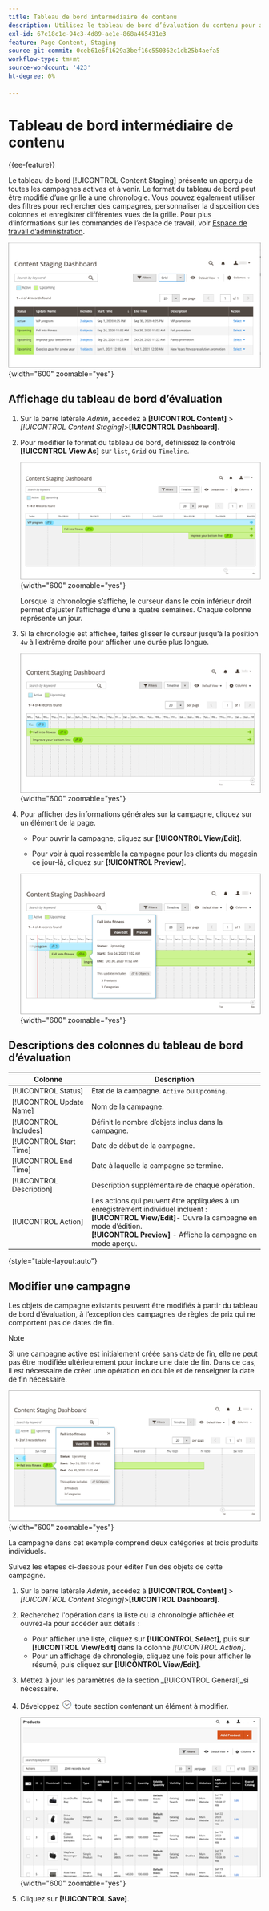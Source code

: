 ```yaml
---
title: Tableau de bord intermédiaire de contenu
description: Utilisez le tableau de bord d’évaluation du contenu pour accéder à un aperçu de toutes les campagnes actives et à venir.
exl-id: 67c18c1c-94c3-4d89-ae1e-868a465431e3
feature: Page Content, Staging
source-git-commit: 0ceb61e6f1629a3bef16c550362c1db25b4aefa5
workflow-type: tm+mt
source-wordcount: '423'
ht-degree: 0%

---
```


# Tableau de bord intermédiaire de contenu

{{ee-feature}}

Le tableau de bord [!UICONTROL Content Staging] présente un aperçu de toutes les campagnes actives et à venir. Le format du tableau de bord peut être modifié d’une grille à une chronologie. Vous pouvez également utiliser des filtres pour rechercher des campagnes, personnaliser la disposition des colonnes et enregistrer différentes vues de la grille. Pour plus d’informations sur les commandes de l’espace de travail, voir [Espace de travail d’administration](../getting-started/admin-workspace.md).

![Tableau de bord intermédiaire en mode Grille](./assets/content-staging-grid-view.png){width="600" zoomable="yes"}

## Affichage du tableau de bord d’évaluation

1. Sur la barre latérale _Admin_, accédez à **[!UICONTROL Content]** > _[!UICONTROL Content Staging]_>**[!UICONTROL Dashboard]**.

1. Pour modifier le format du tableau de bord, définissez le contrôle **[!UICONTROL View As]** sur `list`, `Grid` ou `Timeline`.

   ![Mode Chronologie](./assets/content-staging-dashboard-timeline.png){width="600" zoomable="yes"}

   Lorsque la chronologie s’affiche, le curseur dans le coin inférieur droit permet d’ajuster l’affichage d’une à quatre semaines. Chaque colonne représente un jour.

1. Si la chronologie est affichée, faites glisser le curseur jusqu’à la position `4w` à l’extrême droite pour afficher une durée plus longue.

   ![Affichage de quatre semaines](./assets/content-staging-timeline-4-week-view.png){width="600" zoomable="yes"}

1. Pour afficher des informations générales sur la campagne, cliquez sur un élément de la page.

   - Pour ouvrir la campagne, cliquez sur **[!UICONTROL View/Edit]**.

   - Pour voir à quoi ressemble la campagne pour les clients du magasin ce jour-là, cliquez sur **[!UICONTROL Preview]**.

   ![Informations sur la campagne](./assets/content-staging-campaign-info.png){width="600" zoomable="yes"}

## Descriptions des colonnes du tableau de bord d’évaluation

| Colonne | Description |
|--- |--- |
| [!UICONTROL Status] | État de la campagne. `Active` ou `Upcoming`. |
| [!UICONTROL Update Name] | Nom de la campagne. |
| [!UICONTROL Includes] | Définit le nombre d’objets inclus dans la campagne. |
| [!UICONTROL Start Time] | Date de début de la campagne. |
| [!UICONTROL End Time] | Date à laquelle la campagne se termine. |
| [!UICONTROL Description] | Description supplémentaire de chaque opération. |
| [!UICONTROL Action] | Les actions qui peuvent être appliquées à un enregistrement individuel incluent :<br/>**[!UICONTROL View/Edit]**- Ouvre la campagne en mode d’édition.<br/>**[!UICONTROL Preview]** - Affiche la campagne en mode aperçu. |

{style="table-layout:auto"}

## Modifier une campagne

Les objets de campagne existants peuvent être modifiés à partir du tableau de bord d’évaluation, à l’exception des campagnes de règles de prix qui ne comportent pas de dates de fin.

>[!NOTE]
>
>Si une campagne active est initialement créée sans date de fin, elle ne peut pas être modifiée ultérieurement pour inclure une date de fin. Dans ce cas, il est nécessaire de créer une opération en double et de renseigner la date de fin nécessaire.

![Détails de la campagne](./assets/content-staging-dashboard-view-edit.png){width="600" zoomable="yes"}

La campagne dans cet exemple comprend deux catégories et trois produits individuels.

Suivez les étapes ci-dessous pour éditer l&#39;un des objets de cette campagne.

1. Sur la barre latérale _Admin_, accédez à **[!UICONTROL Content]** > _[!UICONTROL Content Staging]_>**[!UICONTROL Dashboard]**.

1. Recherchez l&#39;opération dans la liste ou la chronologie affichée et ouvrez-la pour accéder aux détails :

   - Pour afficher une liste, cliquez sur **[!UICONTROL Select]**, puis sur **[!UICONTROL View/Edit]** dans la colonne _[!UICONTROL Action]_.
   - Pour un affichage de chronologie, cliquez une fois pour afficher le résumé, puis cliquez sur **[!UICONTROL View/Edit]**.

1. Mettez à jour les paramètres de la section _[!UICONTROL General]_si nécessaire.

1. Développez ![Sélecteur d’extension](../assets/icon-display-expand.png) toute section contenant un élément à modifier.

   ![Mise à jour des produits attribués pour un élément de campagne](./assets/content-staging-campaign-edit-products.png){width="600" zoomable="yes"}

1. Cliquez sur **[!UICONTROL Save]**.
